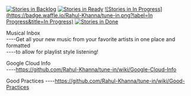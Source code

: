 [![Stories in Backlog](https://badge.waffle.io/Rahul-Khanna/tune-in.png?label=Backlog&title=Backlog)](https://waffle.io/Rahul-Khanna/tune-in)
[![Stories in Ready](https://badge.waffle.io/Rahul-Khanna/tune-in.png?label=Ready&title=Ready)](https://waffle.io/Rahul-Khanna/tune-in)
[![Stories in In Progress](https://badge.waffle.io/Rahul-Khanna/tune-in.png?label=In Progress&title=In Progress)](https://waffle.io/Rahul-Khanna/tune-in)
[![Stories in Done](https://badge.waffle.io/Rahul-Khanna/tune-in.png?label=Done&title=Done)](https://waffle.io/Rahul-Khanna/tune-in)

Musical Inbox  
 ----Get all your new music from your favorite artists in one place and formatted  
 ----to allow for playlist style listening!  


Google Cloud Info  
----https://github.com/Rahul-Khanna/tune-in/wiki/Google-Cloud-Info


Good Practices
----https://github.com/Rahul-Khanna/tune-in/wiki/Good-Practices

